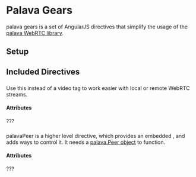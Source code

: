 # Palava Gears

palava gears is a set of AngularJS directives that simplify the usage of the [palava WebRTC library]().

## Setup


## Included Directives

### <palava-stream>

Use this instead of a video tag to work easier with local or remote WebRTC streams.

#### Attributes

???

### <palava-peer>

palavaPeer is a higher level directive, which provides an embedded <palava-stream>, and adds ways to control it. It needs a [palava.Peer object]() to function.

#### Attributes

???